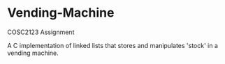 # Vending-Machine
COSC2123 Assignment

A C implementation of linked lists that stores and manipulates 'stock' in a vending machine.

